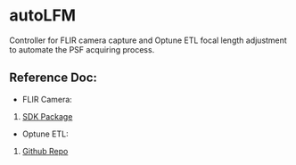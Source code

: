 # autoLFM

Controller for FLIR camera capture and Optune ETL focal length adjustment to automate the PSF acquiring process. 

## Reference Doc:

* FLIR Camera:

1. [SDK Package](https://www.flir.com/support-center/iis/machine-vision/downloads/spinnaker-sdk-download/spinnaker-sdk--download-files/)

* Optune ETL:

1. [Github Repo](https://github.com/OrganicIrradiation/opto)
